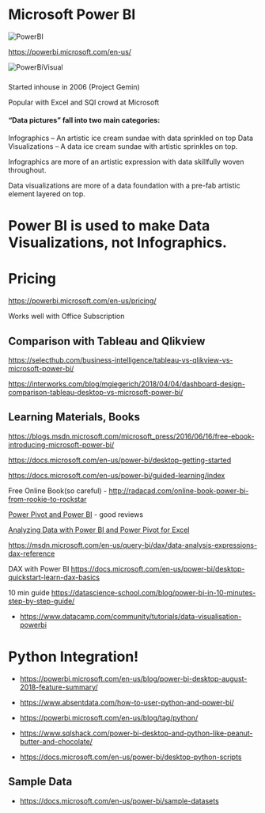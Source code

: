 # Microsoft Power BI

![PowerBI](https://upload.wikimedia.org/wikipedia/commons/6/61/Power-BI-logo-300x79.png)

https://powerbi.microsoft.com/en-us/

![PowerBiVisual](https://docs.microsoft.com/en-us/power-bi/guided-learning/includes/media/0-0-what-is-power-bi/c0a0_1.png)


### 
Started inhouse in 2006 (Project Gemin)

Popular with Excel and SQl crowd at Microsoft


#### “Data pictures” fall into two main categories:

Infographics – An artistic ice cream sundae with data sprinkled on top
Data Visualizations – A data ice cream sundae with artistic sprinkles on top.

Infographics are more of an artistic expression with data skillfully woven throughout.

Data visualizations are more of a data foundation with a pre-fab artistic element layered on top.

# Power BI is used to make Data Visualizations, not Infographics.


# Pricing

https://powerbi.microsoft.com/en-us/pricing/

Works well with Office Subscription

## Comparison with Tableau and Qlikview

https://selecthub.com/business-intelligence/tableau-vs-qlikview-vs-microsoft-power-bi/

https://interworks.com/blog/mgiegerich/2018/04/04/dashboard-design-comparison-tableau-desktop-vs-microsoft-power-bi/


## Learning Materials, Books

https://blogs.msdn.microsoft.com/microsoft_press/2016/06/16/free-ebook-introducing-microsoft-power-bi/

https://docs.microsoft.com/en-us/power-bi/desktop-getting-started

https://docs.microsoft.com/en-us/power-bi/guided-learning/index

Free Online Book(so careful) - http://radacad.com/online-book-power-bi-from-rookie-to-rockstar

[Power Pivot and Power BI](https://www.amazon.com/Power-Pivot-BI-Excel-2010-2016/dp/1615470395) - good reviews


[Analyzing Data with Power BI and Power Pivot for Excel](https://www.amazon.com/gp/product/150930276X)

https://msdn.microsoft.com/en-us/query-bi/dax/data-analysis-expressions-dax-reference

DAX with Power BI
https://docs.microsoft.com/en-us/power-bi/desktop-quickstart-learn-dax-basics

10 min guide
https://datascience-school.com/blog/power-bi-in-10-minutes-step-by-step-guide/

* https://www.datacamp.com/community/tutorials/data-visualisation-powerbi


# Python Integration!

* https://powerbi.microsoft.com/en-us/blog/power-bi-desktop-august-2018-feature-summary/

* https://www.absentdata.com/how-to-user-python-and-power-bi/

* https://powerbi.microsoft.com/en-us/blog/tag/python/

* https://www.sqlshack.com/power-bi-desktop-and-python-like-peanut-butter-and-chocolate/

* https://docs.microsoft.com/en-us/power-bi/desktop-python-scripts



## Sample Data
* https://docs.microsoft.com/en-us/power-bi/sample-datasets


